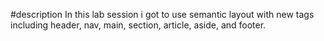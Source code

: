 #description
In this lab session i got to use semantic layout with new tags including header, nav, main, section, article, aside, and footer.
